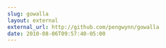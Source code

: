 ```yaml
---
slug: gowalla
layout: external
external_url: http://github.com/pengwynn/gowalla
date: 2010-08-06T09:57:40-05:00
---
```

